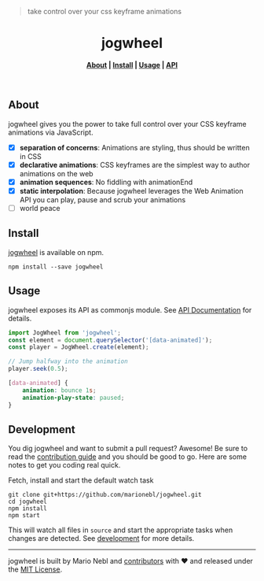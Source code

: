 > take control over your css keyframe animations


<div align="center">
	<!-- <a href="https://github.com/marionebl/jogwheel#readme">
		<img width="200" src="https://cdn.rawgit.com/undefined/master/source/jogwheel.svg" />
	</a> -->
</div>
<h1 align="center"> jogwheel</h1>
<p align="center">
	<b>
	<a href="#about" target="_blank">About</a> | <a href="#install" target="_blank">Install</a> | <a href="#usage" target="_blank">Usage</a> | <a href="./documentation/api.md" target="_blank">API</a>
	</b>
</p>
<br />



## About
jogwheel gives you the power to take full control over your CSS keyframe animations via JavaScript.

- [x] **separation of concerns**: Animations are styling, thus should be written in CSS
- [x] **declarative animations**: CSS keyframes are the simplest way to author animations on the web
- [x] **animation sequences**: No fiddling with animationEnd
- [x] **static interpolation**: Because jogwheel leverages the Web Animation API you can play, pause and scrub your animations
- [ ] world peace

## Install
[jogwheel](npm-url) is available on npm.
```
npm install --save jogwheel
```

## Usage
jogwheel exposes its API as commonjs module.
See [API Documentation](./documentation/api.md) for details.

```js
import JogWheel from 'jogwheel';
const element = document.querySelector('[data-animated]');
const player = JogWheel.create(element);

// Jump halfway into the animation
player.seek(0.5);
```

```css
[data-animated] {
	animation: bounce 1s;
	animation-play-state: paused;
}

```

## Development
You dig jogwheel and want to submit a pull request? Awesome!
Be sure to read the [contribution guide](./contributing.md) and you should be good to go.
Here are some notes to get you coding real quick.

Fetch, install and start the default watch task
```
git clone git+https://github.com/marionebl/jogwheel.git
cd jogwheel
npm install
npm start
```
This will watch all files in `source` and start the appropriate tasks when changes are detected.
See [development](./documentation/development.md) for more details.


---
jogwheel is built by Mario Nebl and [contributors](./documentation/contributors.md) with :heart:
and released under the [MIT License](./license.md).

[npm-url]: https://www.npmjs.org/package/jogwheel
[npm-image]: https://img.shields.io/npm/v/jogwheel.svg?style=flat-square
[npm-dl-image]: http://img.shields.io/npm/dm/jogwheel.svg?style=flat-square

[ci-url]: https://travis-ci.org/undefined
[ci-image]: https://img.shields.io/travis/undefined/master.svg?style=flat-square

[coverage-url]: https://coveralls.io/r/undefined
[coverage-image]: https://img.shields.io/coveralls/undefined.svg?style=flat-square
[climate-url]: https://codeclimate.com/github/undefined
[climate-image]: https://img.shields.io/codeclimate/github/undefined.svg?style=flat-square

[pr-url]: http://issuestats.com/github/undefined
[pr-image]: http://issuestats.com/github/undefined/badge/pr?style=flat-square
[issue-url]: https://github.com/marionebl/jogwheel/issues
[issue-image]: http://issuestats.com/github/undefined/badge/issue?style=flat-square

[dependency-manager-image]: https://img.shields.io/badge/tracks%20with-greenkeeper-3989c9.svg?style=flat-square
[dependency-manager-url]: https://github.com/greenkeeperio/greenkeeper
[release-manager-image]: https://img.shields.io/badge/releases%20with-semantic--release-3989c9.svg?style=flat-square
[release-manager-url]: https://github.com/semantic-release/semantic-release
[buildsystem-url]: https://github.com/flyjs/fly
[ecma-image]: https://img.shields.io/badge/babel%20stage-0-3989c9.svg?style=flat-square
[codestyle-url]: https://github.com/sindresorhus/xo
[codestyle-image]: https://img.shields.io/badge/code%20style-xo-3989c9.svg?style=flat-square
[license-url]: ./license.md
[license-image]: https://img.shields.io/badge/license-MIT-3989c9.svg?style=flat-square
[commitizen-url]: http://commitizen.github.io/cz-cli/
[commitizen-image]: https://img.shields.io/badge/commitizen-friendly-3989c9.svg?style=flat-square

[gitter-image]: https://img.shields.io/badge/gitter-join%20chat-3989c9.svg?style=flat-square
[gitter-url]: https://gitter.im/sinnerschrader/patternplate

